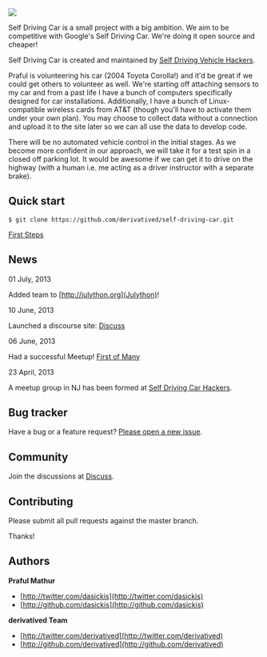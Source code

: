 <img src="http://photos3.meetupstatic.com/photos/event/8/4/a/global_228302122.jpeg">

Self Driving Car is a small project with a big ambition. We aim to be competitive with Google's Self Driving Car. We're doing it open source and cheaper!

Self Driving Car is created and maintained by [Self Driving Vehicle Hackers](http://meetup.com/Self-Driving-Vehicle).

Praful is volunteering his car (2004 Toyota Corolla!) and it'd be great if we could get others to volunteer as well. 
We're starting off attaching sensors to my car and from a past life I have a bunch of computers specifically designed for car installations. 
Additionally, I have a bunch of Linux-compatible wireless cards from AT&T (though you'll have to activate them under your own plan). 
You may choose to collect data without a connection and upload it to the site later so we can all use the data to develop code. 

There will be no automated vehicle control in the initial stages. 
As we become more confident in our approach, we will take it for a test spin in a closed off parking lot. 
It would be awesome if we can get it to drive on the highway (with a human i.e. me acting as a driver instructor with a separate brake).

## Quick start

```
$ git clone https://github.com/derivatived/self-driving-car.git
```

[First Steps](http://discuss.derivatived.com/t/where-are-we-and-where-are-we-headed-read-first/17)

## News

01 July, 2013

Added team to [http://julython.org](Julython)!

10 June, 2013

Launched a discourse site: [Discuss](http://discuss.discourse.com)

06 June, 2013

Had a successful Meetup! [First of Many](http://blog.derivatived.com/posts/First-of-Many)

23 April, 2013

A meetup group in NJ has been formed at [Self Driving Car Hackers](http://meetup.com/NJ-Hacks).

## Bug tracker

Have a bug or a feature request? [Please open a new issue](https://github.com/derivatived/self-driving-car/issues). 

## Community

Join the discussions at [Discuss](http://discuss.derivatived.com).

## Contributing

Please submit all pull requests against the master branch.

Thanks!

## Authors

**Praful Mathur**

+ [http://twitter.com/dasickis](http://twitter.com/dasickis)
+ [http://github.com/dasickis](http://github.com/dasickis)

**derivatived Team**
+ [http://twitter.com/derivatived](http://twitter.com/derivatived)
+ [http://github.com/derivatived](http://github.com/derivatived)
